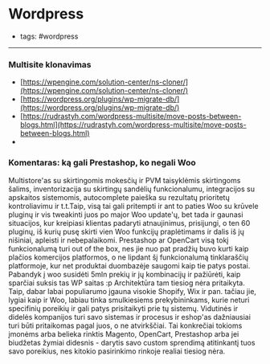 # Wordpress

- tags: #wordpress
---

### Multisite klonavimas

* [https://wpengine.com/solution-center/ns-cloner/](https://wpengine.com/solution-center/ns-cloner/)
* [https://wordpress.org/plugins/wp-migrate-db/](https://wordpress.org/plugins/wp-migrate-db/)
* [https://rudrastyh.com/wordpress-multisite/move-posts-between-blogs.html](https://rudrastyh.com/wordpress-multisite/move-posts-between-blogs.html)
* 
### Komentaras: ką gali Prestashop, ko negali Woo

Multistore'as su skirtingomis mokesčių ir PVM taisyklėmis skirtingoms šalims, inventorizacija su skirtingų sandėlių funkcionalumu, integracijos su apskaitos sistemomis, autocomplete paieška su rezultatų prioritetų kontroliavimu ir t.t.Taip, visą tai gali pritempti ir ant to paties Woo su krūvele pluginų ir vis tweakinti juos po major Woo update'ų, bet tada ir gaunasi situacijos, kur kreipiasi klientas padaryti atnaujinimus, prisijungi, o ten 60 pluginų, iš kurių pusę skirti vien Woo funkcijų praplėtimams ir dalis iš jų nišiniai, apleisti ir nebepalaikomi. Prestashop ar OpenCart visą tokį funkcionalumą turi out of the box, nes jie nuo pat pradžių buvo kurti kaip plačios komercijos platformos, o ne lipdant šį funkcionalumą tinklaraščių platformoje, kur net produktai duombazėje saugomi kaip tie patys postai. Pabandyk į woo susidėti 5mln prekių ir jų kombinacijų ir pažiūrėti, kaip sparčiai suksis tas WP saitas :p Architektūra tam tiesiog nėra pritaikyta.  
Taip, dabar labai populiarumo įgauna visokie Shopify, Wix ir pan. tačiau jie, lygiai kaip ir Woo, labiau tinka smulkiesiems prekybininkams, kurie neturi specifinių poreikių ir gali patys prisitaikyti prie tų sistemų. Vidutinės ir didelės kompanijos turi savo sistemas ir procesus ir eshop'as dažniausiai turi būti pritaikomas pagal juos, o ne atvirkščiai. Tai konkrečiai tokioms įmonėms arba belieka rinktis Magento, OpenCart, Prestashop arba jei biudžetas žymiai didesnis - darytis savo custom sprendimą atitinkantį tuos savo poreikius, nes kitokio pasirinkimo rinkoje realiai tiesiog nėra.




